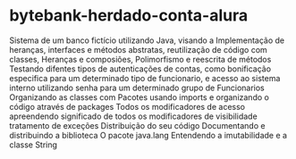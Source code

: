 # bytebank-herdado-conta-alura
Sistema de um banco fictício utilizando Java, visando a Implementação de heranças, interfaces e métodos abstratas, reutilização de código com classes, Heranças e composiões, Polimorfismo e reescrita de métodos Testando difentes tipos de autenticações de contas, como bonificação especifica para um determinado tipo de funcionario, e acesso ao sistema interno utilizando senha para um determinado grupo de Funcionarios
Organizando as classes com Pacotes 
usando imports e organizando o código através de packages
Todos os modificadores de acesso
apreendendo significado de todos os modificadores de visibilidade tratamento de exceções
Distribuição do seu código
Documentando e distribuindo a biblioteca
O pacote java.lang
Entendendo a imutabilidade e a classe String
